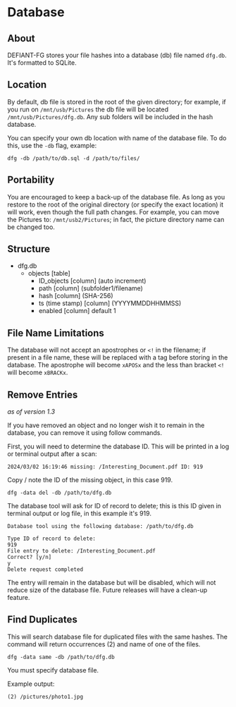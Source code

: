 # Database

## About

DEFIANT-FG stores your file hashes into a database (db) file named `dfg.db`. It's formatted to SQLite. 

## Location

By default, db file is stored in the root of the given directory; for example, if you run on `/mnt/usb/Pictures` the db file will be located `/mnt/usb/Pictures/dfg.db`. Any sub folders will be included in the hash database.

You can specify your own db location with name of the database file. To do this, use the `-db` flag, example:

	dfg -db /path/to/db.sql -d /path/to/files/


## Portability

You are encouraged to keep a back-up of the database file. As long as you restore to the root of the original directory (or specify the exact location) it will work, even though the full path changes. For example, you can move the Pictures to: `/mnt/usb2/Pictures`; in fact, the picture directory name can be changed too.

## Structure

* dfg.db
	* objects [table]
		* ID_objects [column] (auto increment)
		* path [column] (subfolder1/filename)
		* hash [column] (SHA-256)
		* ts (time stamp) [column] (YYYYMMDDHHMMSS)
		* enabled [column] default 1

## File Name Limitations

The database will not accept an apostrophes or `<!` in the filename; if present in a file name, these will be replaced with a tag before storing in the database. The apostrophe will become `xAPOSx` and the less than bracket `<!` will become `xBRACKx`.

## Remove Entries
_as of version 1.3_

If you have removed an object and no longer wish it to remain in the database, you can remove it using follow commands.

First, you will need to determine the database ID. This will be printed in a log or terminal output after a scan:

	2024/03/02 16:19:46 missing: /Interesting_Document.pdf ID: 919

Copy / note the ID of the missing object, in this case 919.

	dfg -data del -db /path/to/dfg.db

The database tool will ask for ID of record to delete; this is this ID given in terminal output or log file, in this example it's 919.

	Database tool using the following database: /path/to/dfg.db

	Type ID of record to delete:
	919
	File entry to delete: /Interesting_Document.pdf
	Correct? [y/n]
	y
	Delete request completed

The entry will remain in the database but will be disabled, which will not reduce size of the database file. Future releases will have a clean-up feature.

## Find Duplicates

This will search database file for duplicated files with the same hashes. The command will return occurrences (2) and name of one of the files.

	dfg -data same -db /path/to/dfg.db

You must specify database file.

Example output:

	(2) /pictures/photo1.jpg